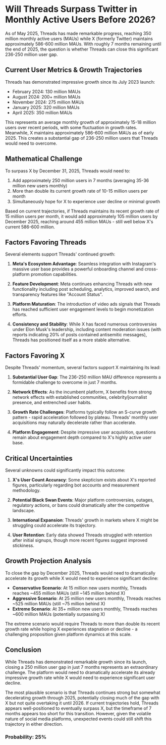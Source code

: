 # Will Threads Surpass Twitter in Monthly Active Users Before 2026?

As of May 2025, Threads has made remarkable progress, reaching 350 million monthly active users (MAUs) while X (formerly Twitter) maintains approximately 586-600 million MAUs. With roughly 7 months remaining until the end of 2025, the question is whether Threads can close this significant 236-250 million user gap.

## Current User Metrics & Growth Trajectories

Threads has demonstrated impressive growth since its July 2023 launch:
- February 2024: 130 million MAUs
- August 2024: 200+ million MAUs 
- November 2024: 275 million MAUs
- January 2025: 320 million MAUs
- April 2025: 350 million MAUs

This represents an average monthly growth of approximately 15-18 million users over recent periods, with some fluctuation in growth rates. Meanwhile, X maintains approximately 586-600 million MAUs as of early 2025. This creates a substantial gap of 236-250 million users that Threads would need to overcome.

## Mathematical Challenge

To surpass X by December 31, 2025, Threads would need to:
1. Add approximately 250 million users in 7 months (averaging 35-36 million new users monthly)
2. More than double its current growth rate of 10-15 million users per month
3. Simultaneously hope for X to experience user decline or minimal growth

Based on current trajectories, if Threads maintains its recent growth rate of 15 million users per month, it would add approximately 105 million users by December 2025, reaching around 455 million MAUs - still well below X's current 586-600 million.

## Factors Favoring Threads

Several elements support Threads' continued growth:

1. **Meta's Ecosystem Advantage**: Seamless integration with Instagram's massive user base provides a powerful onboarding channel and cross-platform promotion capabilities.

2. **Feature Development**: Meta continues enhancing Threads with new functionality including post scheduling, analytics, improved search, and transparency features like "Account Status".

3. **Platform Maturation**: The introduction of video ads signals that Threads has reached sufficient user engagement levels to begin monetization efforts.

4. **Consistency and Stability**: While X has faced numerous controversies under Elon Musk's leadership, including content moderation issues (with reports indicating 20% of posts contained antisemitic messages), Threads has positioned itself as a more stable alternative.

## Factors Favoring X

Despite Threads' momentum, several factors support X maintaining its lead:

1. **Substantial User Gap**: The 236-250 million MAU difference represents a formidable challenge to overcome in just 7 months.

2. **Network Effects**: As the incumbent platform, X benefits from strong network effects with established communities, celebrity/journalist presence, and entrenched user habits.

3. **Growth Rate Challenges**: Platforms typically follow an S-curve growth pattern - rapid acceleration followed by plateau. Threads' monthly user acquisitions may naturally decelerate rather than accelerate.

4. **Platform Engagement**: Despite impressive user acquisition, questions remain about engagement depth compared to X's highly active user base.

## Critical Uncertainties

Several unknowns could significantly impact this outcome:

1. **X's User Count Accuracy**: Some skepticism exists about X's reported figures, particularly regarding bot accounts and measurement methodology.

2. **Potential Black Swan Events**: Major platform controversies, outages, regulatory actions, or bans could dramatically alter the competitive landscape.

3. **International Expansion**: Threads' growth in markets where X might be struggling could accelerate its trajectory.

4. **User Retention**: Early data showed Threads struggled with retention after initial signups, though more recent figures suggest improved stickiness.

## Growth Projection Analysis

To close the gap by December 2025, Threads would need to dramatically accelerate its growth while X would need to experience significant decline:

- **Conservative Scenario**: At 15 million new users monthly, Threads reaches ~455 million MAUs (still ~145 million behind X)
- **Aggressive Scenario**: At 25 million new users monthly, Threads reaches ~525 million MAUs (still ~75 million behind X)
- **Extreme Scenario**: At 35+ million new users monthly, Threads reaches ~600 million MAUs (potentially surpassing X)

The extreme scenario would require Threads to more than double its recent growth rate while hoping X experiences stagnation or decline - a challenging proposition given platform dynamics at this scale.

## Conclusion

While Threads has demonstrated remarkable growth since its launch, closing a 250 million user gap in just 7 months represents an extraordinary challenge. The platform would need to dramatically accelerate its already impressive growth rate while X would need to experience significant user decline.

The most plausible scenario is that Threads continues strong but somewhat decelerating growth through 2025, potentially closing much of the gap with X but not quite overtaking it until 2026. If current trajectories hold, Threads appears well-positioned to eventually surpass X, but the timeframe of 7 months appears too short for this transition. However, given the volatile nature of social media platforms, unexpected events could still shift this trajectory in either direction.

### Probability: 25%